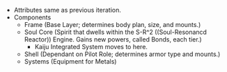 - Attributes same as previous iteration. 
- Components 
    - Frame (Base Layer; determines body plan, size, and mounts.)
    - Soul Core (Spirit that dwells within the S-R^2 ((Soul-Resonancd Reactor)) Engine. Gains new powers, called Bonds, each tier.)
        - Kaiju Integrated System moves to here.
    - Shell (Dependant on Pilot Role; determines armor type and mounts.)
    - Systems (Equipment for Metals)